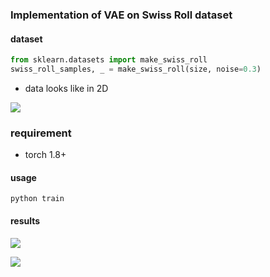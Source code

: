 ###  Implementation of VAE on Swiss Roll dataset 

#### dataset

```python
from sklearn.datasets import make_swiss_roll
swiss_roll_samples, _ = make_swiss_roll(size, noise=0.3)
```

- data looks like in 2D

![](https://101.43.39.125/HexoFiles/vvd_file_mt/202209071610555.jpg)

### requirement

- torch 1.8+

#### usage

```
python train
```

#### results

![](https://101.43.39.125/HexoFiles/vvd_pc_upload/vae-res.gif)

![](https://101.43.39.125/HexoFiles/vvd_file_mt/202209071827475.jpg)